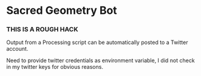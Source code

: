 # Sacred Geometry Bot

### THIS IS A ROUGH HACK ###

Output from a Processing script can be automatically posted to a Twitter account.

Need to provide twitter credentials as environment variable, I did not check in my twitter keys for obvious reasons.
